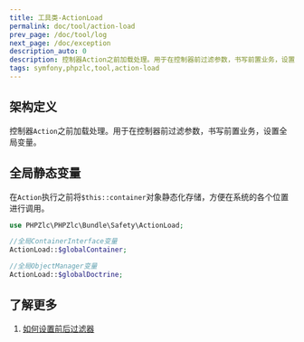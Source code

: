 ```yaml
---
title: 工具类-ActionLoad
permalink: doc/tool/action-load
prev_page: /doc/tool/log
next_page: /doc/exception
description_auto: 0
description: 控制器Action之前加载处理。用于在控制器前过滤参数，书写前置业务，设置全局变量。
tags: symfony,phpzlc,tool,action-load
---
```


## 架构定义

控制器`Action`之前加载处理。用于在控制器前过滤参数，书写前置业务，设置全局变量。

## 全局静态变量

在`Action`执行之前将`$this::container`对象静态化存储，方便在系统的各个位置进行调用。

```php
use PHPZlc\PHPZlc\Bundle\Safety\ActionLoad;

//全局ContainerInterface变量
ActionLoad::$globalContainer;

//全局ObjectManager变量
ActionLoad::$globalDoctrine;
```

## 了解更多

1. [如何设置前后过滤器](https://symfony.com/doc/current/event_dispatcher/before_after_filters.html#creating-an-event-subscriber)